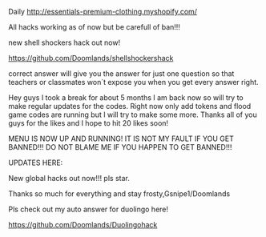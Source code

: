 Daily http://essentials-premium-clothing.myshopify.com/



All hacks working as of now but be carefull of ban!!!



new shell shockers hack out now!

https://github.com/Doomlands/shellshockershack

correct answer will give you the answer for just one question so that teachers or classmates won´t expose you when you get every answer right.

Hey guys I took a break for about 5 months I am back now so will try to make regular updates for the codes. Right now only add tokens and flood game codes are running but I will try to make some more. Thanks all of you guys for the likes and I hope to hit 20 likes soon!

MENU IS NOW UP AND RUNNING!
IT IS NOT MY FAULT IF YOU GET BANNED!!! DO NOT BLAME ME IF YOU HAPPEN TO GET BANNED!!!

UPDATES HERE:

New global hacks out now!!! pls star. 

Thanks so much for everything and stay frosty,Gsnipe1/Doomlands


Pls check out my auto answer for duolingo here!

https://github.com/Doomlands/Duolingohack


